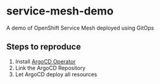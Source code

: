 # service-mesh-demo
A demo of OpenShift Service Mesh deployed using GitOps

## Steps to reproduce
1. Install [ArgoCD Operator](/gitops/README.md)
2. Link the ArgoCD Repository
3. Let ArgoCD deploy all resources


